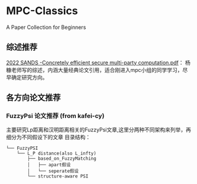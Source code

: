 # MPC-Classics
 A Paper Collection for Beginners

## 综述推荐
[2022 SANDS -Concretely efficient secure multi-party computation.pdf](https://github.com/kafei-cy/MPC-Classics/blob/main/%E2%AD%902022%20SANDS%20-Concretely%20efficient%20secure%20multi-party%20computation.pdf)： 杨糠老师写的综述，内涵大量经典论文引用，适合刚进入mpc小组的同学学习，尽早确定研究方向。

## 各方向论文推荐

### FuzzyPsi 论文推荐 (from kafei-cy)
主要研究Lp距离和汉明距离相关的FuzzyPsi文章,这里分两种不同架构来列举，再细分为不同假设下的文章
目录结构：
```
└── FuzzyPSI
    └── L_P distance(also L_infty)
        ├── based_on_FuzzyMatching
        │   ├── apart假设
        │   └── seperate假设
        └── structure-aware PSI
```
